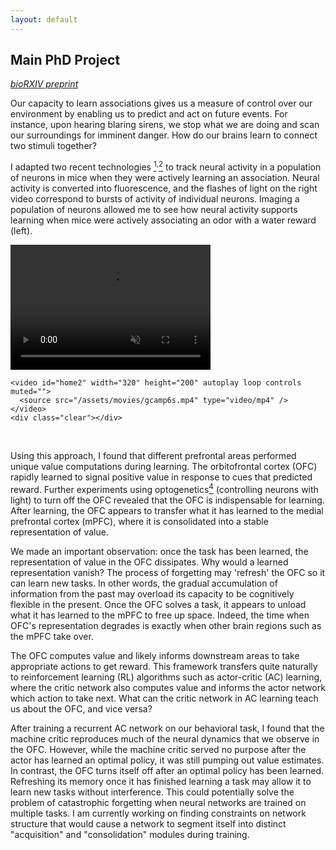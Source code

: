 ```yaml
---
layout: default
---
```


## Main PhD Project

[*bioRXIV preprint*](https://www.biorxiv.org/content/10.1101/753426v1)

Our capacity to learn associations gives us a measure of control over our environment by enabling us to predict and act on future events. For instance, upon hearing blaring sirens, we stop what we are doing and scan our surroundings for imminent danger. How do our brains learn to connect two stimuli together?

I adapted two recent technologies [<sup>1</sup>](https://www.nature.com/articles/nature12354)<sup>,</sup>[<sup>2</sup>](https://www.nature.com/articles/nn.3329) to track neural activity in a population of neurons in mice when they were actively learning an association. Neural activity is converted into fluorescence, and the flashes of light on the right video correspond to bursts of activity of individual neurons. Imaging a population of neurons allowed me to see how neural activity supports learning when mice were actively associating an odor with a water reward (left).

<div id="wrapper">
    <video id="home1" width="320" height="200" autoplay loop controls muted="">
      <source src="/assets/movies/behavior.mp4" type="video/mp4" />
    </video>

    <video id="home2" width="320" height="200" autoplay loop controls muted="">
      <source src="/assets/movies/gcamp6s.mp4" type="video/mp4" />
    </video>
    <div class="clear"></div>
</div>

<br/>

Using this approach, I found that different prefrontal areas performed unique value computations during learning. The orbitofrontal cortex (OFC) rapidly learned to signal positive value in response to cues that predicted reward. Further experiments using optogenetics[<sup>4</sup>](https://www.nature.com/articles/nn1525) (controlling neurons with light) to turn off the OFC revealed that the OFC is indispensable for learning. After learning, the OFC appears to transfer what it has learned to the medial prefrontal cortex (mPFC), where it is consolidated into a stable representation of value.

We made an important observation: once the task has been learned, the representation of value in the OFC dissipates. Why would a learned representation vanish? The process of forgetting may 'refresh' the OFC so it can learn new tasks. In other words, the gradual accumulation of information from the past may overload its capacity to be cognitively flexible in the present. Once the OFC solves a task, it appears to unload what it has learned to the mPFC to free up space. Indeed, the time when OFC's representation degrades is exactly when other brain regions such as the mPFC take over.

The OFC computes value and likely informs downstream areas to take appropriate actions to get reward. This framework transfers quite naturally to reinforcement learning (RL) algorithms such as actor-critic (AC) learning, where the critic network also computes value and informs the actor network which action to take next. What can the critic network in AC learning teach us about the OFC, and vice versa?

After training a recurrent AC network on our behavioral task, I found that the machine critic reproduces much of the neural dynamics that we observe in the OFC. However, while the machine critic served no purpose after the actor has learned an optimal policy, it was still pumping out value estimates. In contrast, the OFC turns itself off after an optimal policy has been learned. Refreshing its memory once it has finished learning a task may allow it to learn new tasks without interference. This could potentially solve the problem of catastrophic forgetting when neural networks are trained on multiple tasks. I am currently working on finding constraints on network structure that would cause a network to segment itself into distinct "acquisition" and "consolidation" modules during training.
